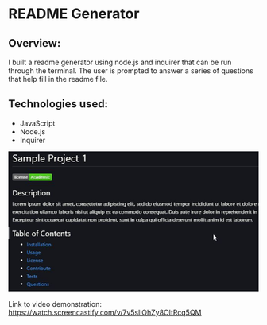 # README Generator

## Overview: 

I built a readme generator using node.js and inquirer that can be run through the terminal. The user is prompted to answer a series of questions that help fill in the readme file. 

## Technologies used: 
  * JavaScript
  * Node.js
  * Inquirer

<a href="https://github.com/reinholz36/Professional-README-Generator">
<img src="./images/screenshot.jpg" alt="sample readme generated using the app">
</a>

Link to video demonstration: https://watch.screencastify.com/v/7v5sllOhZy8OltRcq5QM